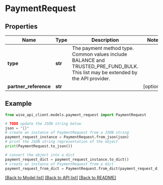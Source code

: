 # PaymentRequest


## Properties

Name | Type | Description | Notes
------------ | ------------- | ------------- | -------------
**type** | **str** | The payment method type. Common values include BALANCE and TRUSTED_PRE_FUND_BULK. This list may be extended by the API provider. | 
**partner_reference** | **str** |  | [optional] 

## Example

```python
from wise_api_client.models.payment_request import PaymentRequest

# TODO update the JSON string below
json = "{}"
# create an instance of PaymentRequest from a JSON string
payment_request_instance = PaymentRequest.from_json(json)
# print the JSON string representation of the object
print(PaymentRequest.to_json())

# convert the object into a dict
payment_request_dict = payment_request_instance.to_dict()
# create an instance of PaymentRequest from a dict
payment_request_from_dict = PaymentRequest.from_dict(payment_request_dict)
```
[[Back to Model list]](../README.md#documentation-for-models) [[Back to API list]](../README.md#documentation-for-api-endpoints) [[Back to README]](../README.md)


